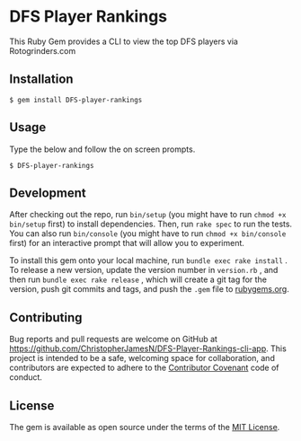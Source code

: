 # DFS Player Rankings

This Ruby Gem provides a CLI to view the top DFS players via Rotogrinders.com

## Installation

    $ gem install DFS-player-rankings

## Usage

Type the below and follow the on screen prompts.

    $ DFS-player-rankings

## Development

After checking out the repo, run `bin/setup` (you might have to run `chmod +x bin/setup` first) to install dependencies. Then, run `rake spec` to run the tests. You can also run `bin/console` (you might have to run `chmod +x bin/console` first) for an interactive prompt that will allow you to experiment.

To install this gem onto your local machine, run `bundle exec rake install` . To release a new version, update the version number in `version.rb` , and then run `bundle exec rake release` , which will create a git tag for the version, push git commits and tags, and push the `.gem` file to [rubygems.org](https://rubygems.org).

## Contributing

Bug reports and pull requests are welcome on GitHub at https://github.com/ChristopherJamesN/DFS-Player-Rankings-cli-app. This project is intended to be a safe, welcoming space for collaboration, and contributors are expected to adhere to the [Contributor Covenant](contributor-covenant.org) code of conduct.

## License

The gem is available as open source under the terms of the [MIT License](http://opensource.org/licenses/MIT).
